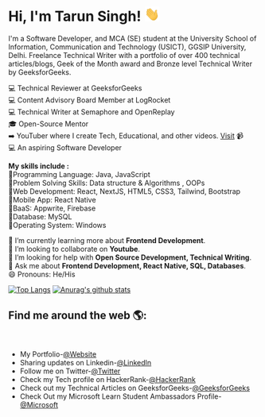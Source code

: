 <h1>Hi, I'm Tarun Singh! <img src="https://raw.githubusercontent.com/ABSphreak/ABSphreak/master/gifs/Hi.gif" width="30px" style="max-width:100%;"></h1>

I'm a Software Developer, and MCA (SE) student at the University School of Information, Communication and Technology (USICT), GGSIP University, Delhi. Freelance Technical Writer with a portfolio of over 400 technical articles/blogs, Geek of the Month award and Bronze level Technical Writer by GeeksforGeeks.

💻 Technical Reviewer at GeeksforGeeks<br>
💻 Content Advisory Board Member at LogRocket<br>
💻 Technical Writer at Semaphore and OpenReplay
<br>
🎓 Open-Source Mentor<br>
➡️ YouTuber where I create Tech, Educational, and other videos. [Visit](https://youtube.com/@TarunSingh24) 📹
<br>
💻 An aspiring Software Developer

<b>My skills include :</b><br>
🔹️Programming Language: Java, JavaScript <br>
🔹️Problem Solving Skills: Data structure & Algorithms , OOPs<br>
🔹️Web Development: React, NextJS, HTML5, CSS3, Tailwind, Bootstrap <br>
🔹️Mobile App: React Native<br>
🔹️BaaS: Appwrite, Firebase<br>
🔹️Database: MySQL<br>
🔹️Operating System: Windows<be>


🌱 I’m currently learning more about <b>Frontend Development</b>.<br>
👯 I’m looking to collaborate on <b>Youtube</b>.<br>
🤔 I’m looking for help with <b>Open Source Development, Technical Writing</b>.<br>
💬 Ask me about <b>Frontend Development, React Native, SQL, Databases</b>. <br>
😄 Pronouns: He/His

[![Top Langs](https://github-readme-stats.vercel.app/api/top-langs/?username=tarunsinghofficial)](https://github.com/tarunsinghofficial/github-readme-stats)
[![Anurag's github stats](https://github-readme-stats.vercel.app/api?username=tarunsinghofficial)](https://github.com/anuraghazra/github-readme-stats)

<h2> Find me around the web 🌎: </h2><br>

- My Portfolio-<a href="tarunportfolio.vercel.app" target="_blank">@Website</a><br>
- Sharing updates on Linkedin-<a href="https://www.linkedin.com/in/tarunsingh24" target="_blank">@LinkedIn</a><br>
- Follow me on Twitter-<a href="https://twitter.com/itsTarun24" target="_blank">@Twitter</a><br>
- Check my Tech profile on HackerRank-<a href="https://www.hackerrank.com/taruncoder?hr_r=1" target="_blank">@HackerRank</a><br>
- Check out my Technical Articles on GeeksforGeeks-<a href="https://auth.geeksforgeeks.org/user/tarunsinghwap7/articles" target="_blank">@GeeksforGeeks</a><br>
- Check Out my Microsoft Learn Student Ambassadors Profile- <a href="https://studentambassadors.microsoft.com/en-US/profile/59588" target="_blank">@Microsoft</a><br>
